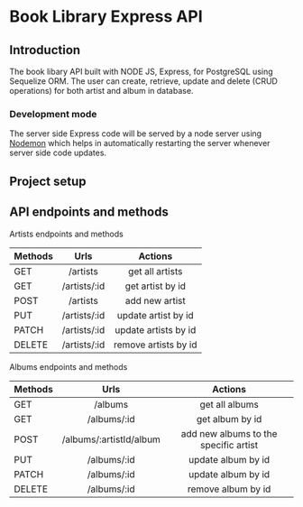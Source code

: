 # Book Library Express API 

## Introduction
The book libary API built with NODE JS, Express, for PostgreSQL using Sequelize ORM. The user can create, retrieve, update and delete (CRUD operations) for both artist and album in database.

### Development mode
The server side Express code will be served by a node server using [Nodemon](https://nodemon.io/) which helps in automatically restarting the server whenever server side code updates.

## Project setup


## API endpoints and methods
Artists endpoints and methods

| **Methods**   |                        **Urls**                         |                       **Actions**                       |
|:--------------|:-------------------------------------------------------:|:-------------------------------------------------------:|
| GET           |                      /artists                           |                    get all artists                      | 
| GET           |                     /artists/:id                        |                   get artist by id                      |
| POST          |                     /artists                            |                    add new artist                       |
| PUT           |                    /artists/:id                         |                  update artist by id                    |
| PATCH         |                    /artists/:id                         |                  update artists by id                   |
| DELETE        |                    /artists/:id                         |                  remove artists by id                   |

Albums endpoints and methods

| **Methods**   |                        **Urls**                         |                       **Actions**                       |
|:--------------|:-------------------------------------------------------:|:-------------------------------------------------------:|
| GET           |                      /albums                            |                    get all albums                       | 
| GET           |                     /albums/:id                         |                   get album by id                       |
| POST          |                    /albums/:artistId/album              |            add new albums to the specific artist        |
| PUT           |                    /albums/:id                          |                  update album by id                     |
| PATCH         |                    /albums/:id                          |                  update album by id                     |
| DELETE        |                    /albums/:id                          |                  remove album by id                     |